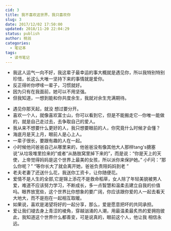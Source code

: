 ```yaml
---
cid: 3
title: 我不喜欢这世界，我只喜欢你
slug: 3
date: 2017/12/02 17:50:00
updated: 2018/11-20 22:04:29
status: publish
author: 桃翁
categories: 
  - 笔记本
tags: 
  - 读书笔记
---
```



- 我这人运气一向不好，我这辈子最幸运的事大概就是遇见你，所以我特别特别珍惜，长这么大唯一坚持下来的事情就是爱你。
- 反正得听你啰嗦一辈子，习惯就好。
- 因为只有在我面前，她可以不用坚强。
- 但我知道，一想到能和你共度余生，我就对余生充满期待。


<!--more-->


- 遇见你那天起，就没 想过要分开。
- 喜欢一个人，就像喜欢富士山，你可以看到它，但是不能搬走它--你唯一能做的，就是自己走过去，去争取自己的爱人。
- 我从来不想要什么更好的人，我只想要眼前的人，你究竟什么时候才会懂？
- 海底月是天上月，眼前人是心上人。
- 一辈子很长，要跟有趣的人在一起。
- 小时候他问爸爸自己从哪里来的，他爸爸没有像其他大人那样tang's搪塞说“从垃圾堆里捡来的”或者“从胳肢窝里掉下来的”，而是说：“你是天上的天使，上帝觉得妈妈是这个世界上最美的女孩，所以派你来保护她。”
 小F问：“那么你呢？”  “等你长大了就会离开她，爸爸负责陪妈妈到老 ”
- 老夫老妻了还送什么花，我送你工资卡，让你随便花。
- 爱情不是人生的全部,它是锦上添花不是救命稻草，女人除了年轻美貌被男人爱，难道不应该努力学习，不断成长，多一点智慧和温柔去建立自我的价值吗。眼界放宽些，这个世界比你想象的要广阔，你应该跟你爱的人一起去看天大地大，而不是抱在一起相互取暖。
- 如果说，喜欢是渴望将好的一起分享，那么，爱是愿意把坏的共同承担。                
- 爱让我们褪去身上青涩的棱角，穿越汹涌的人潮，用最温柔最炙热的爱拥抱彼此，我知道这个世界什么都善变，可是说真的，眼前这个人，他让我 相信永远。